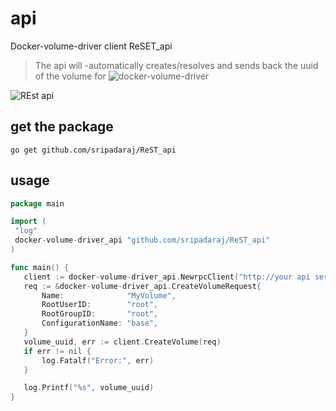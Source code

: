 # api
Docker-volume-driver client ReSET_api 

> The api will -automatically creates/resolves and sends back the uuid  of the volume for ![docker-volume-driver](https://github.com/maheshreddy7797/docker-volume-driver) 

![REst api](https://github.com/sripadaraj/ReST_api/blob/master/IMG%20SRC/REst%20API%201%20-%202-02.jpg)
  
## get the package 

 ``` go get github.com/sripadaraj/ReST_api  ```

## usage 

 ```go
 package main

import (
  "log"
  docker-volume-driver_api "github.com/sripadaraj/ReST_api"
)

func main() {
    client := docker-volume-driver_api.NewrpcClient("http://your api server :<port>", "user", "password")
    req := &docker-volume-driver_api.CreateVolumeRequest{
        Name:              "MyVolume",
        RootUserID:        "root",
        RootGroupID:       "root",
        ConfigurationName: "base",
    }
    volume_uuid, err := client.CreateVolume(req)
    if err != nil {
        log.Fatalf("Error:", err)
    }

    log.Printf("%s", volume_uuid)
}
 ``` 
